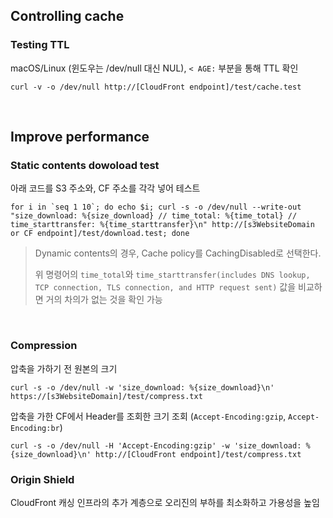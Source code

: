 ## Controlling cache

### Testing TTL

macOS/Linux (윈도우는 /dev/null 대신 NUL), `< AGE:` 부분을 통해 TTL 확인

```shell
curl -v -o /dev/null http://[CloudFront endpoint]/test/cache.test
```

<br>

## Improve performance

### Static contents dowoload test

아래 코드를 S3 주소와, CF 주소를 각각 넣어 테스트

```shell
for i in `seq 1 10`; do echo $i; curl -s -o /dev/null --write-out "size_download: %{size_download} // time_total: %{time_total} // time_starttransfer: %{time_starttransfer}\n" http://[s3WebsiteDomain or CF endpoint]/test/download.test; done
```

> Dynamic contents의 경우, Cache policy를 CachingDisabled로 선택한다.
>
> 위 명령어의 `time_total`와 `time_starttransfer(includes DNS lookup, TCP connection, TLS connection, and HTTP request sent)` 값을 비교하면 거의 차의가 없는 것을 확인 가능

<br>

### Compression

압축을 가하기 전 원본의 크기

```shell
curl -s -o /dev/null -w 'size_download: %{size_download}\n' https://[s3WebsiteDomain]/test/compress.txt
```

압축을 가한 CF에서 Header를 조회한 크기 조회 (`Accept-Encoding:gzip`, `Accept-Encoding:br`)

```shell
curl -s -o /dev/null -H 'Accept-Encoding:gzip' -w 'size_download: %{size_download}\n' http://[CloudFront endpoint]/test/compress.txt
```

### Origin Shield

CloudFront 캐싱 인프라의 추가 계층으로 오리진의 부하를 최소화하고 가용성을 높임
